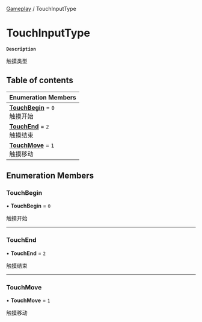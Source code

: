 [Gameplay](../modules/Gameplay.Gameplay.md) / TouchInputType

# TouchInputType <Badge type="tip" text="Enumeration" />

**`Description`**

触摸类型

## Table of contents

| Enumeration Members                                                                  |
| :----------------------------------------------------------------------------------- |
| **[TouchBegin](Gameplay.Gameplay.TouchInputType.md#touchbegin)** = `0` <br> 触摸开始 |
| **[TouchEnd](Gameplay.Gameplay.TouchInputType.md#touchend)** = `2` <br> 触摸结束     |
| **[TouchMove](Gameplay.Gameplay.TouchInputType.md#touchmove)** = `1` <br> 触摸移动   |

## Enumeration Members

### TouchBegin

• **TouchBegin** = `0`

触摸开始

---

### TouchEnd

• **TouchEnd** = `2`

触摸结束

---

### TouchMove

• **TouchMove** = `1`

触摸移动
